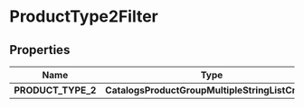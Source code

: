 

# ProductType2Filter


## Properties

| Name | Type | Description | Notes |
|------------ | ------------- | ------------- | -------------|
|**PRODUCT_TYPE_2** | **CatalogsProductGroupMultipleStringListCriteria** |  |  |



